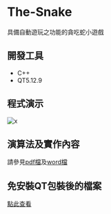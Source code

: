 # The-Snake
具備自動遊玩之功能的貪吃蛇小遊戲
## 開發工具
- C++
- QT5.12.9
## 程式演示
![x](https://github.com/sa3214105/The-Snake/blob/master/image/rdjlv-m3qjg.gif?s=200)
## 演算法及實作內容
請參見[pdf檔](https://github.com/sa3214105/The-Snake/blob/master/%E6%9C%9F%E6%9C%AB%E5%B0%88%E9%A1%8C%E5%A0%B1%E5%91%8A--%E7%AC%AC%E5%9B%9B%E7%B5%84.pdf)及[word檔](https://github.com/sa3214105/The-Snake/blob/master/%E4%BA%BA%E5%B7%A5%E6%99%BA%E6%85%A7%E6%9C%9F%E6%9C%AB%E5%B0%88%E9%A1%8C%E5%A0%B1%E5%91%8A.docx)
## 免安裝QT包裝後的檔案
[點此查看](https://github.com/sa3214105/The-Snake/tree/master/The_Snake%20release)
